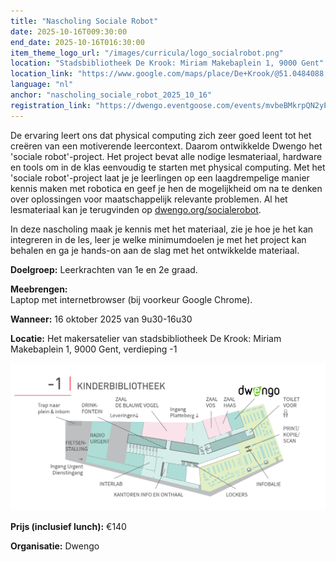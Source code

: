 ```yaml
---
title: "Nascholing Sociale Robot"
date: 2025-10-16T009:30:00
end_date: 2025-10-16T016:30:00
item_theme_logo_url: "/images/curricula/logo_socialrobot.png"
location: "Stadsbibliotheek De Krook: Miriam Makebaplein 1, 9000 Gent"
location_link: "https://www.google.com/maps/place/De+Krook/@51.0484088,3.7261741,17z/data=!3m1!4b1!4m6!3m5!1s0x47c3714effffffff:0x9b1a2c7f1cb8c825!8m2!3d51.0484088!4d3.728749!16s%2Fg%2F1hc0gcm5l?entry=ttu&g_ep=EgoyMDI1MDYxMS4wIKXMDSoASAFQAw%3D%3D"
language: "nl"
anchor: "nascholing_sociale_robot_2025_10_16"
registration_link: "https://dwengo.eventgoose.com/events/mvbeBMkrpQN2yP4g"
---
```


De ervaring leert ons dat physical computing zich zeer goed leent tot het creëren van een motiverende leercontext. Daarom ontwikkelde Dwengo het 'sociale robot'-project. Het project bevat alle nodige lesmateriaal, hardware en tools om in de klas eenvoudig te starten met physical computing. Met het 'sociale robot'-project laat je je leerlingen op een laagdrempelige manier kennis maken met robotica en geef je hen de mogelijkheid om na te denken over oplossingen voor maatschappelijk relevante problemen. Al het lesmateriaal kan je terugvinden op [dwengo.org/socialerobot](https://dwengo.org/socialerobot).

In deze nascholing maak je kennis met het materiaal, zie je hoe je het kan integreren in de les, leer je welke minimumdoelen je met het project kan behalen en ga je hands-on aan de slag met het ontwikkelde materiaal.


**Doelgroep:** Leerkrachten van 1e en 2e graad.

**Meebrengen:** <br>
Laptop met internetbrowser (bij voorkeur Google Chrome).

**Wanneer:** 16 oktober 2025 van 9u30-16u30

**Locatie:** Het makersatelier van stadsbibliotheek De Krook: Miriam Makebaplein 1, 9000 Gent, verdieping -1

![Plan naar het makersattelier](/images/events/2025/plan_de_krook_dwengo.png)

**Prijs (inclusief lunch):** €140

**Organisatie:** Dwengo
